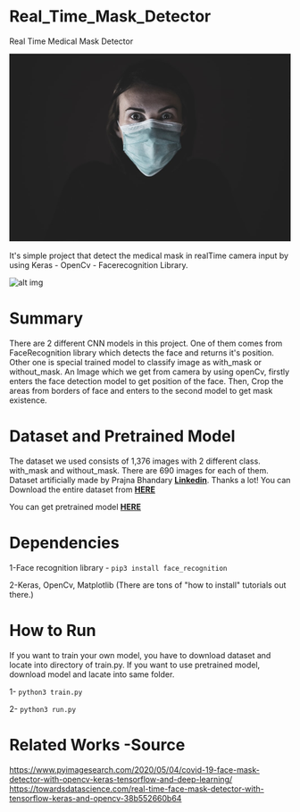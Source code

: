 # Real_Time_Mask_Detector
Real Time Medical Mask Detector

![alt img](./mask.jpeg)<br>

It's simple project that detect the medical mask in realTime camera input by using Keras - OpenCv - Facerecognition Library.

![alt img](./demo.gif)<br>

# Summary

There are 2 different CNN models in this project. One of them comes from FaceRecognition library which detects the face and returns it's position. Other one is special trained model to classify image as with_mask or without_mask. An Image which we get from camera by using openCv, firstly enters the face detection model to get position of the face. Then, Crop the areas from borders of face and enters to the second model to get mask existence.

# Dataset and Pretrained Model

The dataset we used consists of 1,376 images with 2 different class. with_mask and without_mask. There are 690 images for each of them. Dataset artificially made by Prajna Bhandary **[Linkedin](https://www.linkedin.com/feed/update/urn%3Ali%3Aactivity%3A6655711815361761280/)**.  Thanks a lot! You can Download the entire dataset from **[HERE](https://drive.google.com/drive/folders/1cHLb3oX7gLRkrrnIMGbduVvFF2msok6z?usp=sharing/)**

You can get pretrained model **[HERE](https://drive.google.com/file/d/1ZnNhitQjHcs0c-Ir_4KhJ3h96u6fC-7W/view?usp=sharing/)**


# Dependencies

1-Face recognition library - `pip3 install face_recognition`

2-Keras, OpenCv, Matplotlib (There are tons of "how to install" tutorials out there.)

# How to Run

If you want to train your own model, you have to download dataset and locate into directory of train.py. If you want to use pretrained model, download model and lacate into same folder.

1- `python3 train.py`

2- `python3 run.py`

# Related Works -Source

https://www.pyimagesearch.com/2020/05/04/covid-19-face-mask-detector-with-opencv-keras-tensorflow-and-deep-learning/
https://towardsdatascience.com/real-time-face-mask-detector-with-tensorflow-keras-and-opencv-38b552660b64
